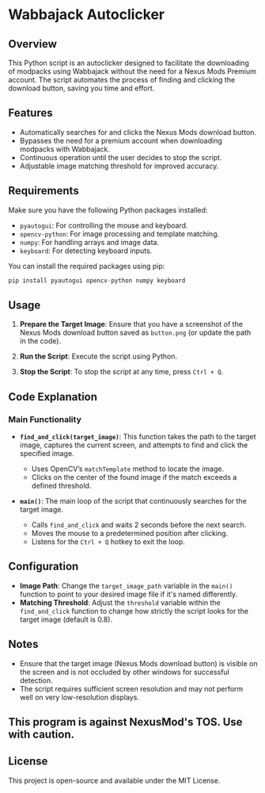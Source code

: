 # Wabbajack Autoclicker

## Overview

This Python script is an autoclicker designed to facilitate the downloading of modpacks using Wabbajack without the need for a Nexus Mods Premium account. The script automates the process of finding and clicking the download button, saving you time and effort.

## Features

- Automatically searches for and clicks the Nexus Mods download button.
- Bypasses the need for a premium account when downloading modpacks with Wabbajack.
- Continuous operation until the user decides to stop the script.
- Adjustable image matching threshold for improved accuracy.

## Requirements

Make sure you have the following Python packages installed:

- `pyautogui`: For controlling the mouse and keyboard.
- `opencv-python`: For image processing and template matching.
- `numpy`: For handling arrays and image data.
- `keyboard`: For detecting keyboard inputs.

You can install the required packages using pip:

```python
pip install pyautogui opencv-python numpy keyboard
```

## Usage

1. **Prepare the Target Image**: Ensure that you have a screenshot of the Nexus Mods download button saved as `button.png` (or update the path in the code).

2. **Run the Script**: Execute the script using Python.

3. **Stop the Script**: To stop the script at any time, press `Ctrl + Q`.

## Code Explanation

### Main Functionality

- **`find_and_click(target_image)`**: This function takes the path to the target image, captures the current screen, and attempts to find and click the specified image.
  - Uses OpenCV’s `matchTemplate` method to locate the image.
  - Clicks on the center of the found image if the match exceeds a defined threshold.

- **`main()`**: The main loop of the script that continuously searches for the target image.
  - Calls `find_and_click` and waits 2 seconds before the next search.
  - Moves the mouse to a predetermined position after clicking.
  - Listens for the `Ctrl + Q` hotkey to exit the loop.


## Configuration

- **Image Path**: Change the `target_image_path` variable in the `main()` function to point to your desired image file if it's named differently.
- **Matching Threshold**: Adjust the `threshold` variable within the `find_and_click` function to change how strictly the script looks for the target image (default is 0.8).

## Notes

- Ensure that the target image (Nexus Mods download button) is visible on the screen and is not occluded by other windows for successful detection.
- The script requires sufficient screen resolution and may not perform well on very low-resolution displays.

## This program is against NexusMod's TOS. Use with caution.

## License

This project is open-source and available under the MIT License.

